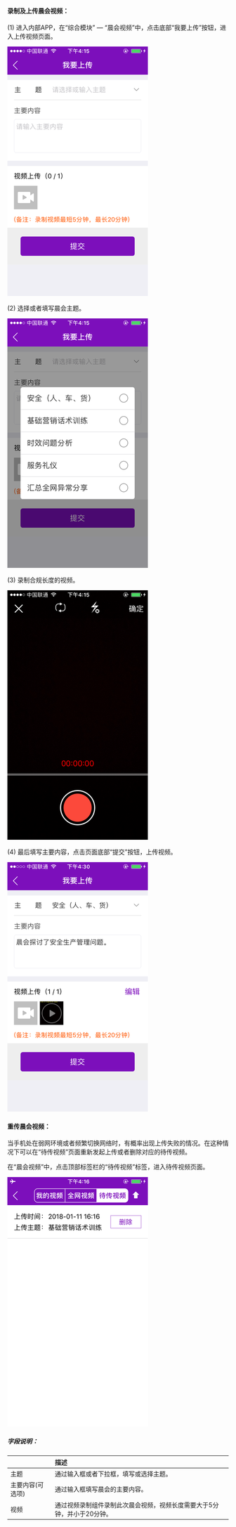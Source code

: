 #### 录制及上传晨会视频：

\(1\) 进入内部APP，在“综合模块” — “晨会视频”中，点击底部“我要上传”按钮，进入上传视频页面。

![](/assets/IMG_0138.png)

\(2\) 选择或者填写晨会主题。

![](/assets/IMG_0139.png)

\(3\) 录制合规长度的视频。

![](/assets/IMG_0140.png)

\(4\) 最后填写主要内容，点击页面底部“提交”按钮，上传视频。

![](/assets/IMG_0148.png)



#### 重传晨会视频：

当手机处在弱网环境或者频繁切换网络时，有概率出现上传失败的情况。在这种情况下可以在“待传视频”页面重新发起上传或者删除对应的待传视频。

在“晨会视频”中，点击顶部标签栏的“待传视频”标签，进入待传视频页面。

![](/assets/IMG_0144.png)





##### 字段说明：

|  | 描述 |
| :--- | :--- |
| 主题 | 通过输入框或者下拉框，填写或选择主题。 |
| 主要内容\(可选项\) | 通过输入框填写晨会的主要内容。 |
| 视频 | 通过视频录制组件录制此次晨会视频，视频长度需要大于5分钟，并小于20分钟。 |



